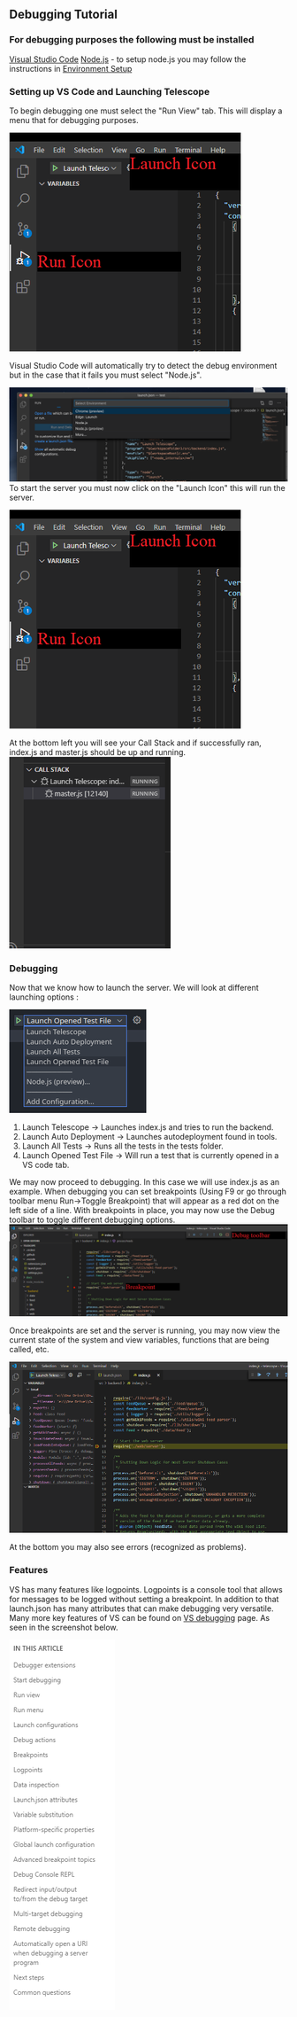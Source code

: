 ## Debugging Tutorial

### For debugging purposes the following must be installed

[Visual Studio Code](https://code.visualstudio.com/)
[Node.js](https://www.npmjs.com/) - to setup node.js you may follow the instructions in [Environment Setup](https://github.com/Seneca-CDOT/telescope/blob/master/docs/environment-setup.md)

### Setting up VS Code and Launching Telescope

To begin debugging one must select the "Run View" tab. This will display a menu that for debugging purposes.

![VS Run View Screenshot](./images/VS-Run-View-Screenshot.png)

Visual Studio Code will automatically try to detect the debug environment but in the case that it fails you must select "Node.js".

![VS Debug Environment Screenshot](./images/VS-Debug-Environment-Screenshot.png)
To start the server you must now click on the "Launch Icon" this will run the server.

![VS Launch Telescope Screenshot](./images/VS-Run-View-Screenshot.png)

At the bottom left you will see your Call Stack and if successfully ran, index.js and master.js should be up and running.
![VS Call Stack Screenshot](./images/VS-Call-Stack-Screenshot.png)

### Debugging

Now that we know how to launch the server. We will look at different launching options :

![VS Launch Options Screenshot](./images/VS-Launch-Options.png)

1. Launch Telescope -> Launches index.js and tries to run the backend.
1. Launch Auto Deployment -> Launches autodeployment found in tools.
1. Launch All Tests -> Runs all the tests in the tests folder.
1. Launch Opened Test File -> Will run a test that is currently opened in a VS code tab.

We may now proceed to debugging.
In this case we will use index.js as an example. When debugging you can set breakpoints (Using F9 or go through toolbar menu Run->Toggle Breakpoint) that will appear as a red dot on the left side of a line. With breakpoints in place, you may now use the Debug toolbar to toggle different debugging options.
![VS Breakpoint Screenshot](./images/VS-Breakpoint-Screenshot.png)

Once breakpoints are set and the server is running, you may now view the current state of the system and view variables, functions that are being called, etc.

![VS Variables + Problems Screenshot](./images/VS-Variables-Problem-Screenshot.png)

At the bottom you may also see errors (recognized as problems).

### Features

VS has many features like logpoints. Logpoints is a console tool that allows for messages to be logged without setting a breakpoint.
In addition to that launch.json has many attributes that can make debugging very versatile.
Many more key features of VS can be found on [VS debugging](https://code.visualstudio.com/docs/editor/debugging#_launch-configurations) page. As seen in the screenshot below.

![VS Variables + Problems Screenshot](./images/VS-Features-Screenshot.png)
